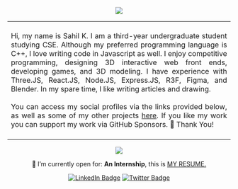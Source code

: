 <div align="center">

<a href="https://sahilk027-projects.vercel.app/" target="_blank"><img src="https://user-images.githubusercontent.com/104154041/220631290-2b6997dd-fae0-4457-878b-cde13bfc71cb.png" /></a>

<!-- <img src="https://github.com/hhpr98/hhpr98/blob/main/gif/barloading.gif"> -->
<table width="100px">
    <tbody>
        <tr align="justify">
		<td>
		<br>
		Hi, my name is Sahil K. I am a third-year undergraduate student studying CSE. Although my preferred programming language is C++, I love writing code in Javascript as well. I enjoy competitive programming, designing 3D interactive web front ends, developing games, and 3D modeling. I have experience with Three.JS, React.JS, Node.JS, Express.JS, R3F, Figma, and Blender. In my spare time, I like writing articles and drawing.		   <br><br>
		You can access my social profiles via the links provided below, as well as some of my other projects <a href="https://sk027-projects.vercel.app/">here</a>. If you like my work you can support my work via GitHub Sponsors. 💜 Thank You! 
		<br>
		<br>
		</td>
	 </tr>
    </tbody>
</table>
	
<!-- ![Top Langs](https://github-readme-stats.vercel.app/api/top-langs/?username=SahilK-027&theme=tokyonight) -->
	
<!-- <img src="https://github.com/hhpr98/hhpr98/blob/main/gif/barloading.gif"> -->
	
<span align="center">
<img src="https://readme-typing-svg.herokuapp.com?lines=Computer+Science+Engineering+Student;Exploring+and+Learning+New+Technologies&center=true&width=500&height=50">
</span>


🤔 I’m currently open for: <b>An Internship</b>, this is <a href="https://github.com/SahilK-027/Sahilk-027/files/10833279/resume.pdf" target="_blank">MY RESUME.</a>

<div id="badges" align="center">
  <a href="https://www.linkedin.com/in/sahil-kandhare-661b99226/"><img src="https://img.shields.io/badge/LinkedIn-blue?style=for-the-badge&logo=linkedin&logoColor=white" alt="LinkedIn Badge"/></a>
  <a href = "https://twitter.com/Sahil_K_27" target ="_blank"><img src="https://img.shields.io/badge/Twitter-blue?style=for-the-badge&logo=twitter&logoColor=white" alt="Twitter Badge"/></a>
</div>

</div>
